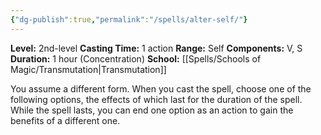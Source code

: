 ```yaml
---
{"dg-publish":true,"permalink":"/spells/alter-self/"}
---
```


**Level:** 2nd-level
**Casting Time:** 1 action
**Range:** Self
**Components:** V, S
**Duration:** 1 hour (Concentration)
**School:** [[Spells/Schools of Magic/Transmutation\|Transmutation]]

You assume a different form. When you cast the spell, choose one of the following options, the effects of which last for the duration of the spell. While the spell lasts, you can end one option as an action to gain the benefits of a different one.
